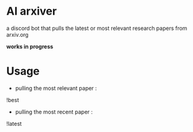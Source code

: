 # AI arxiver

a discord bot that pulls the latest or most relevant research papers from arxiv.org 

**works in progress**

# Usage

* pulling the most relevant paper :

!best <search-term>

* pulling the most recent paper :

!latest <search-term>
